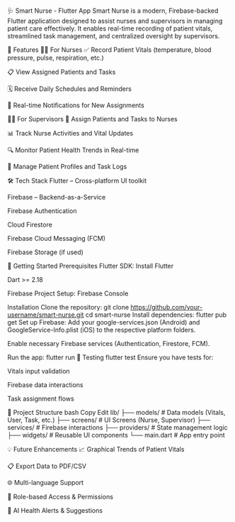 🩺 Smart Nurse - Flutter App
Smart Nurse is a modern, Firebase-backed Flutter application designed to assist nurses and supervisors in managing patient care effectively. It enables real-time recording of patient vitals, streamlined task management, and centralized oversight by supervisors.

🚀 Features
👩‍⚕️ For Nurses
✅ Record Patient Vitals (temperature, blood pressure, pulse, respiration, etc.)

📋 View Assigned Patients and Tasks

🗓️ Receive Daily Schedules and Reminders

🔔 Real-time Notifications for New Assignments

👨‍💼 For Supervisors
👥 Assign Patients and Tasks to Nurses

📊 Track Nurse Activities and Vital Updates

🔍 Monitor Patient Health Trends in Real-time

📁 Manage Patient Profiles and Task Logs

🛠️ Tech Stack
Flutter – Cross-platform UI toolkit

Firebase – Backend-as-a-Service

Firebase Authentication

Cloud Firestore

Firebase Cloud Messaging (FCM)

Firebase Storage (if used)



🔧 Getting Started
Prerequisites
Flutter SDK: Install Flutter

Dart >= 2.18

Firebase Project Setup: Firebase Console

Installation
Clone the repository:
git clone https://github.com/your-username/smart-nurse.git
cd smart-nurse
Install dependencies:
flutter pub get
Set up Firebase:
Add your google-services.json (Android) and GoogleService-Info.plist (iOS) to the respective platform folders.

Enable necessary Firebase services (Authentication, Firestore, FCM).

Run the app:
flutter run
🧪 Testing
flutter test
Ensure you have tests for:

Vitals input validation

Firebase data interactions

Task assignment flows

📂 Project Structure
bash
Copy
Edit
lib/
├── models/         # Data models (Vitals, User, Task, etc.)
├── screens/        # UI Screens (Nurse, Supervisor)
├── services/       # Firebase interactions
├── providers/      # State management logic
├── widgets/        # Reusable UI components
└── main.dart       # App entry point

💡 Future Enhancements
📈 Graphical Trends of Patient Vitals

📋 Export Data to PDF/CSV

🌐 Multi-language Support

🔐 Role-based Access & Permissions

🧠 AI Health Alerts & Suggestions

